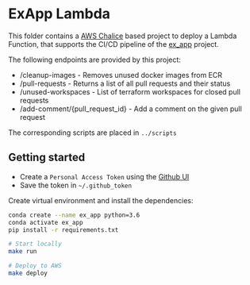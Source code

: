 # ExApp Lambda

This folder contains a [AWS Chalice](https://aws.github.io/chalice/) based project to deploy a Lambda Function,
that supports the CI/CD pipeline of the [ex_app](https://github.com/kuffel/ex_app) project.

The following endpoints are provided by this project:

- /cleanup-images - Removes unused docker images from ECR
- /pull-requests - Returns a list of all pull requests and their status
- /unused-workspaces - List of terraform workspaces for closed pull requests
- /add-comment/{pull_request_id} - Add a comment on the given pull request

The corresponding scripts are placed in `../scripts` 

## Getting started

- Create a `Personal Access Token` using the [Github UI](https://github.com/settings/tokens)
- Save the token in `~/.github_token`

Create virtual environment and install the dependencies:

```bash
conda create --name ex_app python=3.6
conda activate ex_app
pip install -r requirements.txt

# Start locally
make run 

# Deploy to AWS
make deploy
```